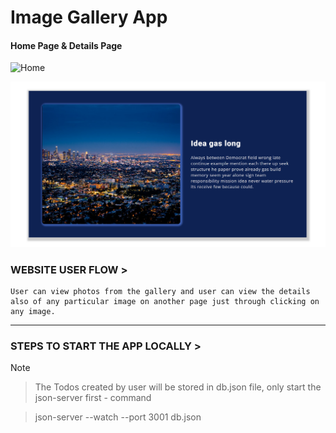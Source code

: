 # Image Gallery App

#### Home Page & Details Page

![Home](public/githubReadme/homepage.png)

![Details](public/githubReadme/detailpage.png)


### WEBSITE USER FLOW >

    User can view photos from the gallery and user can view the details also of any particular image on another page just through clicking on any image.

----

### STEPS TO START THE APP LOCALLY >
> [!NOTE]

> The Todos created by user will be stored in db.json file, only start the json-server first - command 

> json-server --watch --port 3001 db.json